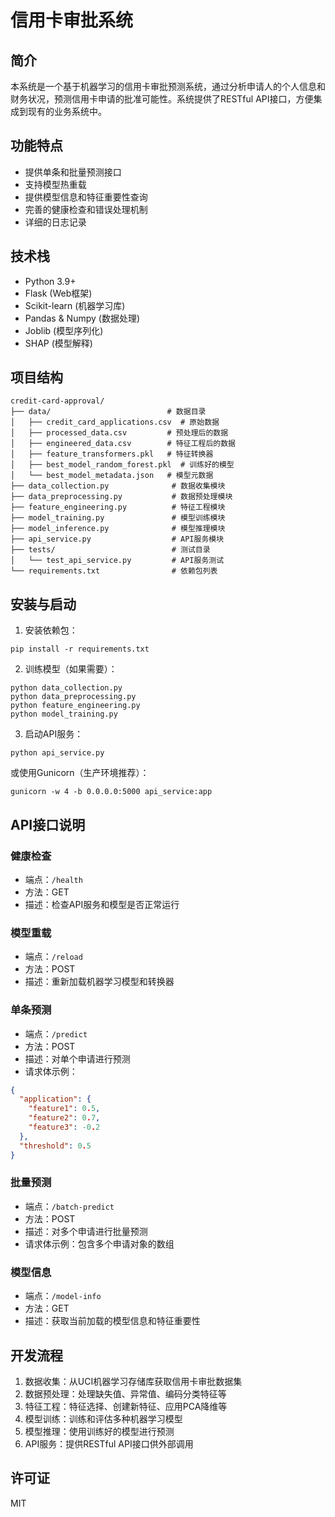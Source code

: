 # 信用卡审批系统

## 简介
本系统是一个基于机器学习的信用卡审批预测系统，通过分析申请人的个人信息和财务状况，预测信用卡申请的批准可能性。系统提供了RESTful API接口，方便集成到现有的业务系统中。

## 功能特点
- 提供单条和批量预测接口
- 支持模型热重载
- 提供模型信息和特征重要性查询
- 完善的健康检查和错误处理机制
- 详细的日志记录

## 技术栈
- Python 3.9+
- Flask (Web框架)
- Scikit-learn (机器学习库)
- Pandas & Numpy (数据处理)
- Joblib (模型序列化)
- SHAP (模型解释)

## 项目结构
```
credit-card-approval/
├── data/                          # 数据目录
│   ├── credit_card_applications.csv  # 原始数据
│   ├── processed_data.csv         # 预处理后的数据
│   ├── engineered_data.csv        # 特征工程后的数据
│   ├── feature_transformers.pkl   # 特征转换器
│   ├── best_model_random_forest.pkl  # 训练好的模型
│   └── best_model_metadata.json   # 模型元数据
├── data_collection.py              # 数据收集模块
├── data_preprocessing.py           # 数据预处理模块
├── feature_engineering.py          # 特征工程模块
├── model_training.py               # 模型训练模块
├── model_inference.py              # 模型推理模块
├── api_service.py                  # API服务模块
├── tests/                          # 测试目录
│   └── test_api_service.py         # API服务测试
└── requirements.txt                # 依赖包列表
```

## 安装与启动
1. 安装依赖包：
```
pip install -r requirements.txt
```

2. 训练模型（如果需要）：
```
python data_collection.py
python data_preprocessing.py
python feature_engineering.py
python model_training.py
```

3. 启动API服务：
```
python api_service.py
```

或使用Gunicorn（生产环境推荐）：
```
gunicorn -w 4 -b 0.0.0.0:5000 api_service:app
```

## API接口说明

### 健康检查
- 端点：`/health`
- 方法：GET
- 描述：检查API服务和模型是否正常运行

### 模型重载
- 端点：`/reload`
- 方法：POST
- 描述：重新加载机器学习模型和转换器

### 单条预测
- 端点：`/predict`
- 方法：POST
- 描述：对单个申请进行预测
- 请求体示例：
```json
{
  "application": {
    "feature1": 0.5,
    "feature2": 0.7,
    "feature3": -0.2
  },
  "threshold": 0.5
}
```

### 批量预测
- 端点：`/batch-predict`
- 方法：POST
- 描述：对多个申请进行批量预测
- 请求体示例：包含多个申请对象的数组

### 模型信息
- 端点：`/model-info`
- 方法：GET
- 描述：获取当前加载的模型信息和特征重要性

## 开发流程
1. 数据收集：从UCI机器学习存储库获取信用卡审批数据集
2. 数据预处理：处理缺失值、异常值、编码分类特征等
3. 特征工程：特征选择、创建新特征、应用PCA降维等
4. 模型训练：训练和评估多种机器学习模型
5. 模型推理：使用训练好的模型进行预测
6. API服务：提供RESTful API接口供外部调用

## 许可证
MIT 